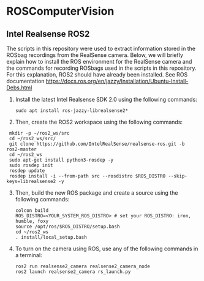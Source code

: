 # ROSComputerVision
## Intel Realsense ROS2
The scripts in this repository were used to extract information stored in the ROSbag recordings from the RealSense camera. 
Below, we will briefly explain how to install the ROS environment for the RealSense camera and the commands for recording ROSbags used in the scripts in this repository.
For this explanation, ROS2 should have already been installed. See ROS documentation https://docs.ros.org/en/jazzy/Installation/Ubuntu-Install-Debs.html
1. Install the latest Intel Realsense SDK 2.0 using the following commands:
   ```
   sudo apt install ros-jazzy-librealsense2*

   ```
2. Then, create the ROS2 workspace using the following commands:
  ```
   mkdir -p ~/ros2_ws/src
   cd ~/ros2_ws/src/
   git clone https://github.com/IntelRealSense/realsense-ros.git -b ros2-master
   cd ~/ros2_ws
   sudo apt-get install python3-rosdep -y
   sudo rosdep init
   rosdep update
   rosdep install -i --from-path src --rosdistro $ROS_DISTRO --skip-keys=librealsense2 -y
   ```
3. Then, build the new ROS package and create a source using the following commands:
   ```
   colcon build
   ROS_DISTRO=<YOUR_SYSTEM_ROS_DISTRO> # set your ROS_DISTRO: iron, humble, foxy
   source /opt/ros/$ROS_DISTRO/setup.bash
   cd ~/ros2_ws
   . install/local_setup.bash
   ```

4. To turn on the camera using ROS, use any of the following commands in a terminal:
   ```
   ros2 run realsense2_camera realsense2_camera_node
   ros2 launch realsense2_camera rs_launch.py
   ```
   
